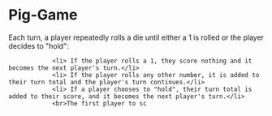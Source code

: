 # Pig-Game

Each turn, a player repeatedly rolls a die until either a 1 is rolled or the player decides to "hold":<br>

                <li> If the player rolls a 1, they score nothing and it becomes the next player's turn.</li>
                <li> If the player rolls any other number, it is added to their turn total and the player's turn continues.</li>
                <li> If a player chooses to "hold", their turn total is added to their score, and it becomes the next player's turn.</li>
                <br>The first player to sc